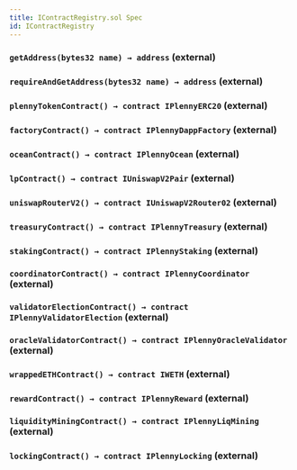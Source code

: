 ```yaml
---
title: IContractRegistry.sol Spec
id: IContractRegistry
---
```








### `getAddress(bytes32 name) → address` (external)








### `requireAndGetAddress(bytes32 name) → address` (external)








### `plennyTokenContract() → contract IPlennyERC20` (external)








### `factoryContract() → contract IPlennyDappFactory` (external)








### `oceanContract() → contract IPlennyOcean` (external)








### `lpContract() → contract IUniswapV2Pair` (external)








### `uniswapRouterV2() → contract IUniswapV2Router02` (external)








### `treasuryContract() → contract IPlennyTreasury` (external)








### `stakingContract() → contract IPlennyStaking` (external)








### `coordinatorContract() → contract IPlennyCoordinator` (external)








### `validatorElectionContract() → contract IPlennyValidatorElection` (external)








### `oracleValidatorContract() → contract IPlennyOracleValidator` (external)








### `wrappedETHContract() → contract IWETH` (external)








### `rewardContract() → contract IPlennyReward` (external)








### `liquidityMiningContract() → contract IPlennyLiqMining` (external)








### `lockingContract() → contract IPlennyLocking` (external)









